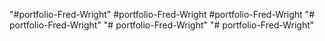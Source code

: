 "#portfolio-Fred-Wright" 
# p o r t f o l i o - F r e d - W r i g h t  
 # p o r t f o l i o - F r e d - W r i g h t  
 "# portfolio-Fred-Wright" 
"# portfolio-Fred-Wright" 
"# portfolio-Fred-Wright" 

